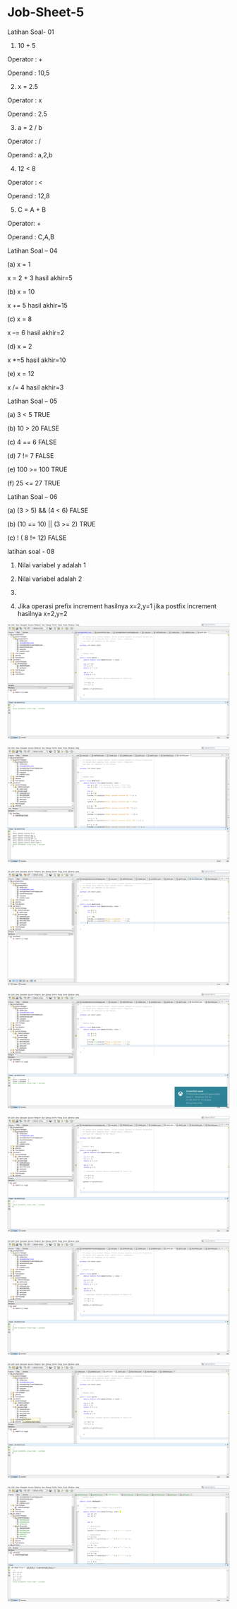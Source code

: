 # Job-Sheet-5
Latihan Soal- 01

1) 10 + 5

Operator : +

Operand : 10,5

2) x = 2.5

Operator : x

Operand : 2.5

3) a = 2 / b

Operator : /

Operand : a,2,b

4) 12 < 8

Operator : <

Operand : 12,8

5) C = A + B

Operator: +

Operand : C,A,B

Latihan Soal – 04

(a) x = 1

x = 2 + 3 hasil akhir=5

(b) x = 10 

x += 5 hasil akhir=15

(c) x = 8

x –= 6 hasil akhir=2

(d) x = 2

x *=5 hasil akhir=10

(e) x = 12

x /= 4 hasil akhir=3

Latihan Soal – 05

(a) 3 < 5  TRUE

(b) 10 > 20 FALSE

(c) 4 == 6 FALSE

(d) 7 != 7 FALSE

(e) 100 >= 100 TRUE

(f) 25 <= 27 TRUE

Latihan Soal – 06

(a) (3 > 5) &&  (4 <  6) FALSE

(b) (10 == 10) || (3 >= 2) TRUE

(c) ! ( 8 != 12) FALSE

latihan soal - 08

1. Nilai variabel y adalah 1

2. Nilai variabel adalah 2

3.

4. Jika operasi prefix increment hasilnya x=2,y=1 jika postfix increment hasilnya x=2,y=2





![Alt Text](https://github.com/Tio304/Job-Sheet-5/blob/master/job%20sheet%205%20-%20NetBeans%20IDE%208.2%2022_08_2019%2010_39_46.png)

![Alt Text](https://github.com/Tio304/Job-Sheet-5/blob/master/job%20sheet%205%20-%20NetBeans%20IDE%208.2%2022_08_2019%2013_13_42.png)

![Alt Text](https://github.com/Tio304/Job-Sheet-5/blob/master/job%20sheet%205%20-%20NetBeans%20IDE%208.2%2022_08_2019%2013_14_40.png)

![Alt Text](https://github.com/Tio304/Job-Sheet-5/blob/master/job%20sheet%205%20-%20NetBeans%20IDE%208.2%2022_08_2019%2013_14_46.png)

![Alt Text](https://github.com/Tio304/Job-Sheet-5/blob/master/job%20sheet%205%20-%20NetBeans%20IDE%208.2%2022_08_2019%2013_14_58.png)

![Alt Text](https://github.com/Tio304/Job-Sheet-5/blob/master/job%20sheet%205%20-%20NetBeans%20IDE%208.2%2022_08_2019%2013_15_04.png)

![Alt Text](https://github.com/Tio304/Job-Sheet-5/blob/master/job%20sheet%205%20-%20NetBeans%20IDE%208.2%2022_08_2019%2013_15_46.png)

![Alt Text](https://github.com/Tio304/Job-Sheet-5/blob/master/job_sheet_5%20-%20NetBeans%20IDE%208.2%2022_08_2019%2019_15_24.png)


